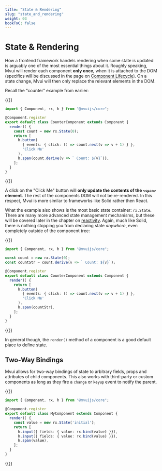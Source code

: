 ```yaml
---
title: "State & Rendering"
slug: "state_and_rendering"
weight: 03
bookToC: false
---
```


# State & Rendering

How a frontend framework handels rendering when some state is updated is arguably one of
the most essential things about it. Roughly speaking, Mvui will render each component
**only once**, when it is attached to the DOM (specifics will be discussed in the page on
[Component Lifecycle](/docs/components/lifecycle/)). On a state change, Mvui will then
only replace the relevant elements in the DOM.

Recall the "counter" example from earlier:

{{<codeview>}}
```typescript
import { Component, rx, h } from "@mvuijs/core";

@Component.register
export default class CounterComponent extends Component {
  render() {
    const count = new rx.State(0);
    return [
      h.button(
        { events: { click: () => count.next(v => v + 1) } },
        'Click Me'
      ),
      h.span(count.derive(v => ` Count: ${v}`)),
    ];
  }
}
```
{{</codeview>}}

A click on the "Click Me" button will **only update the contents of the `<span>`
element**. The rest of the components DOM will not be re-rendered. In this respect, Mvui
is more similar to frameworks like Solid rather then React.

What the example also shows is the most basic state container: `rx.State`. There are many
more advanced state management mechanisms, but these will be covered later in the chapter
on [reactivity](/docs/reactivity/overview/). Again, much like Solid, there is nothing
stopping you from declaring state *anywhere*, even completely outside of the component
tree:

{{<codeview>}}
```typescript
import { Component, rx, h } from "@mvuijs/core";

const count = new rx.State(0);
const countStr = count.derive(v => ` Count: ${v}`);

@Component.register
export default class CounterComponent extends Component {
  render() {
    return [
      h.button(
        { events: { click: () => count.next(v => v + 1) } },
        'Click Me'
      ),
      h.span(countStr),
    ];
  }
}
```
{{</codeview>}}

In general though, the `render()` method of a component is a good default place to define
state.

## Two-Way Bindings

Mvui allows for two-way bindings of state to arbitrary fields, props and attributes of
child components. This also works with third-party or custom components as long as they
fire a `change` or `keyup` event to notify the parent.

{{<codeview>}}
```typescript
import { Component, rx, h } from "@mvuijs/core";

@Component.register
export default class MyComponent extends Component {
  render() {
    const value = new rx.State('initial');
    return [
      h.input({ fields: { value: rx.bind(value) }}),
      h.input({ fields: { value: rx.bind(value) }}),
      h.span(value),
    ];
  }
}
```
{{</codeview>}}
